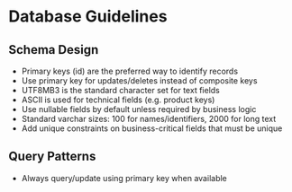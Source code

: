 # Database Guidelines

## Schema Design
- Primary keys (id) are the preferred way to identify records
- Use primary key for updates/deletes instead of composite keys
- UTF8MB3 is the standard character set for text fields
- ASCII is used for technical fields (e.g. product keys)
- Use nullable fields by default unless required by business logic
- Standard varchar sizes: 100 for names/identifiers, 2000 for long text
- Add unique constraints on business-critical fields that must be unique

## Query Patterns
- Always query/update using primary key when available
